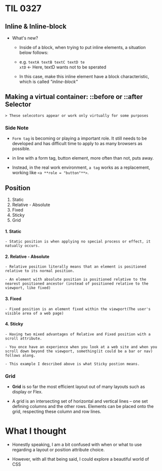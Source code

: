 # TIL 0327 #

## Inline & Inline-block ##

-   What's new?
    
    - Inside of a block, when trying to put inline elements, a situation below follows:

    - e.g. `textA textB textC textD te` <br>
    `xtD` <- Here, textD wants not to be sperated

    - In this case, make this inline element have a block characteristic, which is called *"inline-block"*


## Making a virtual container: <strong>::before</strong> or <strong>::after Selector</strong>

    > These selecotors appear or work only virtually for some purposes


### Side Note ###

- `Form tag` is becoming or playing a important role. It still needs to be developed and has difficult time to apply to as many browsers as possible.

- in line with a form tag, button element, more often than not, puts away.

- Instead, in the real work environment, `a tag` works as a replacement, working like `<a **role = "button"**>`.

## Position ##

1. Static
1. Relative - Absolute
2. Fixed
3. Sticky
4. Grid 


#### 1. Static ####

    - Static position is when applying no special process or effect, it natually occurs.

#### 2. Relative - Absolute ####

    - Relative position literally means that an element is positioned relative to its normal position.

    - An element with absolute position is positioned relative to the nearest positioned ancestor (instead of positioned relative to the viewport, like fixed)

#### 3. Fixed ####

    - Fixed position is an element fixed within the viewport(The user's visible area of a web page)

#### 4. Sticky ####

    - Having two mixed advantages of Relative and Fixed position with a scroll attribute.

    - You once have an experience when you look at a web site and when you scroll down beyond the viewport, something(it could be a bar or nav) follows along.

    - This example I described above is what Sticky postion means.

### Grid ###

- **Grid** is so far the most efficient layout out of many layouts such as display or Flex.

- A grid is an intersecting set of horizontal and vertical lines – one set defining columns and the other rows. Elements can be placed onto the grid, respecting these column and row lines. 


# What I thought #

- Honestly speaking, I am a bit confused with when or what to use regarding a layout or position attribute choice. 

- However, with all that being said, I could explore a beautiful world of CSS 






